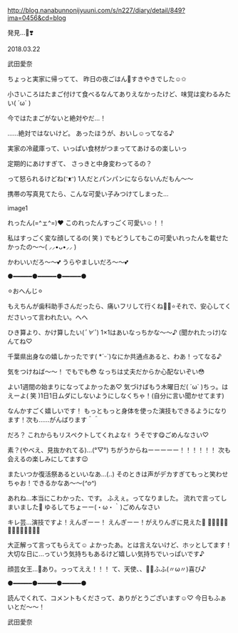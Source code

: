 http://blog.nanabunnonijyuuni.com/s/n227/diary/detail/849?ima=0456&cd=blog






発見…🙈❣️

2018.03.22

武田愛奈




ちょっと実家に帰ってて、
昨日の夜ごはん🍚すきやきでした☺︎✩︎


小さいころはたまご付けて食べるなんてありえなかったけど、味覚は変わるみたい( ´ω` )


今ではたまごがないと絶対やだ…！










……絶対ではないけど。
あったほうが、おいし☺️ってなる♪












実家の冷蔵庫って、いっぱい食材がつまっててあけるの楽しいっ


定期的にあけすぎて、
さっきと中身変わってるの？


って怒られるけどね(ᵔᴥᵔ)
1人だとパンパンにならないんだもん〜〜












携帯の写真見てたら、こんな可愛い子みつけてしまった…

image1



れったん(=^ェ^=)❤︎
このれったんすっごく可愛い☺️！！

私はすっごく変な顔してるの( 笑 )
でもどうしてもこの可愛いれったんを載せたかったの〜〜( ⸝⸝•ᴗ•⸝⸝ )

かわいいだろ〜〜💕
うらやましいだろ〜〜💕











●︎━︎━︎━︎━︎━︎●︎━︎━︎━︎━︎━︎●︎━︎━︎━︎━︎━︎●︎



⚪︎おへんじ⚪︎


もえちんが歯科助手さんだったら、痛いフリして行くね👍🏻⭐️それで、安心してくださいって言われたい。へへ


ひき算より、かけ算したい(*ﾟ∀ﾟ*)
1×1はあいなっちかな〜〜♪
(聞かれたっけ)なんてね♡


千葉県出身なの嬉しかったです( *ˊᵕˋ)なにか共通点あると、わあ！ってなる♪


気をつけねば〜〜！
でもでも😳
なっちは丈夫だからか心配ないぞい😳


よい1週間の始まりになってよかったあ♡
気づけばもう木曜日だ( ´ω` )ちっ。はえーよ( 笑 )1日1日ムダにしないようにしなくちゃ！(自分に言い聞かせてます)


なんかすごく嬉しいです！
もっともっと身体を使った演技もできるようになります！次も……がんばります＾＾


だろ？
これからもリスペクトしてくれよな✌︎
うそです😋ごめんなさい♡


素？(やべえ、見抜かれてる)…(°▽°)
ちがうからねーーーーー！！！！！！
次も会えるの楽しみにしてます😉


またいつか復活祭あるといいなあ…(..)
そのときは声がデカすぎてもっと笑わせちゃお！できるかなあ〜〜(*^o^*)


あれね…本当にこわかった、です。
ふえぇ。ってなりました。
流れで言ってしまいました🍗
ゆるしてちょーー(・ω・｀)ごめんなさい


キレ芸…演技ですよ！えんぎーー！
えんぎーー！がえりんぎに見えた👀
🍄🍄🍄🍄🍄🍄🍄🍄🍄🍄🍄🍄🍄


大正解って言ってもらえて☺️
よかったあ。とは言えないけど、ホッとしてます！大切な日に…っていう気持ちもあるけど嬉しい気持ちでいっぱいです♪


顔芸女王…🤔あり。っってええ！！！
て、天使、、👼🏻ふふ(〃ω〃)喜び♪



●︎━︎━︎━︎━︎━︎●︎━︎━︎━︎━︎━︎●︎━︎━︎━︎━︎━︎●︎






読んでくれて、コメントもくださって、ありがとうございます☺️♡
今日もふぁいとだ〜〜！


武田愛奈 